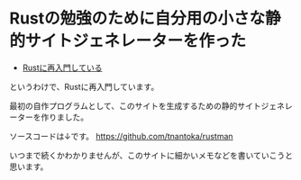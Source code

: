 # Rustの勉強のために自分用の小さな静的サイトジェネレーターを作った

- [Rustに再入門している](https://log.tnantoka.com/2024/08/24/vwxm3fogpz78ok5t/)

というわけで、Rustに再入門しています。

最初の自作プログラムとして、このサイトを生成するための静的サイトジェネレーターを作りました。

ソースコードは↓です。
<https://github.com/tnantoka/rustman>

いつまで続くかわかりませんが、このサイトに細かいメモなどを書いていこうと思います。

